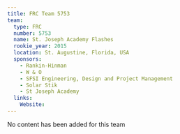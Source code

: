 ```yaml
---
title: FRC Team 5753
team:
  type: FRC
  number: 5753
  name: St. Joseph Academy Flashes
  rookie_year: 2015
  location: St. Augustine, Florida, USA
  sponsors:
    - Rankin-Hinman
    - W & O
    - SFSI Engineering, Design and Project Management
    - Solar Stik
    - St Joseph Academy
  links:
    Website: 
---
```

No content has been added for this team